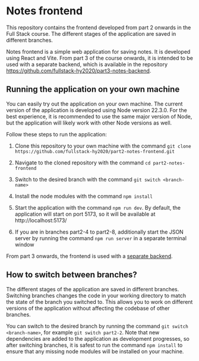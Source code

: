 # Notes frontend

This repository contains the frontend developed from part 2 onwards in the Full Stack course. The different stages of the application are saved in different branches.

Notes frontend is a simple web application for saving notes. It is developed using React and Vite. From part 3 of the course onwards, it is intended to be used with a separate backend, which is available in the repository https://github.com/fullstack-hy2020/part3-notes-backend.

## Running the application on your own machine

You can easily try out the application on your own machine. The current version of the application is developed using Node version 22.3.0. For the best experience, it is recommended to use the same major version of Node, but the application will likely work with other Node versions as well.

Follow these steps to run the application:

1. Clone this repository to your own machine with the command `git clone https://github.com/fullstack-hy2020/part2-notes-frontend.git`

2. Navigate to the cloned repository with the command `cd part2-notes-frontend`

3. Switch to the desired branch with the command `git switch <branch-name>`

4. Install the node modules with the command `npm install`

5. Start the application with the command `npm run dev`. By default, the application will start on port 5173, so it will be available at http://localhost:5173/

6. If you are in branches part2-4 to part2-8, additionally start the JSON server by running the command `npm run server` in a separate terminal window

From part 3 onwards, the frontend is used with a [separate backend](https://github.com/fullstack-hy2020/part3-notes-backend).

## How to switch between branches?

The different stages of the application are saved in different branches. Switching branches changes the code in your working directory to match the state of the branch you switched to. This allows you to work on different versions of the application without affecting the codebase of other branches.

You can switch to the desired branch by running the command `git switch <branch-name>`, for example `git switch part2-2`. Note that new dependencies are added to the application as development progresses, so after switching branches, it is safest to run the command `npm install` to ensure that any missing node modules will be installed on your machine.
